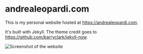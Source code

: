 # andrealeopardi.com

This is my personal website hosted at <https://andrealeopardi.com>.

It's built with Jekyll. The theme credit goes to <https://github.com/barryclark/jekyll-now>.

![Screenshot of the website](https://i.imgur.com/1a742tH.png)